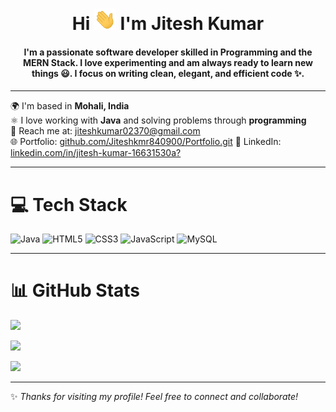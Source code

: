 <h1 align="center">Hi <img src="https://raw.githubusercontent.com/ABSphreak/ABSphreak/master/gifs/Hi.gif" width="35"> I'm Jitesh Kumar</h1>
<h4 align="center">I'm a passionate software developer skilled in Programming and the MERN Stack. I love experimenting and am always ready to learn new things 😃. I focus on writing clean, elegant, and efficient code ✨.</h4>

---

🌍 I'm based in **Mohali, India**  
⚛️ I love working with **Java** and solving problems through **programming**   
📧 Reach me at: [jiteshkumar02370@gmail.com](mailto:jiteshkumar02370@gmail.com)  
🌐 Portfolio: [github.com/Jiteshkmr840900/Portfolio.git](https://github.com/Jiteshkmr840900/Portfolio.git)
🔗 LinkedIn: [linkedin.com/in/jitesh-kumar-16631530a?](https://www.linkedin.com/in/jitesh-kumar-16631530a?)

---

# 💻 Tech Stack

![Java](https://img.shields.io/badge/java-%23ED8B00.svg?style=for-the-badge&logo=java&logoColor=white)
![HTML5](https://img.shields.io/badge/html5-%23E34F26.svg?style=for-the-badge&logo=html5&logoColor=white) 
![CSS3](https://img.shields.io/badge/css3-%231572B6.svg?style=for-the-badge&logo=css3&logoColor=white) 
![JavaScript](https://img.shields.io/badge/javascript-%23323330.svg?style=for-the-badge&logo=javascript&logoColor=%23F7DF1E) 
![MySQL](https://img.shields.io/badge/mysql-%2300f.svg?style=for-the-badge&logo=mysql&logoColor=white)



---

# 📊 GitHub Stats

![](https://github-readme-stats.vercel.app/api/top-langs?username=Jiteshkmr840900&theme=transparent&hide_border=true&show_icons=true&locale=en&layout=compact&title_color=black&text_color=black)

![](https://github-readme-stats.vercel.app/api?username=Jiteshkmr840900&theme=transparent&hide_border=true&show_icons=true&locale=en&title_color=black&text_color=black)

![](https://github-readme-streak-stats.herokuapp.com/?user=Jiteshkmr840900&theme=transparent&hide_border=true&title_color=black&text_color=black&sideNums=black&sideLabels=black&ring=black&fire=black&currStreakLabel=white&currStreakNum=black)

---

✨ _Thanks for visiting my profile! Feel free to connect and collaborate!_

